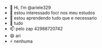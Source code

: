 - 👋 Hi, I’m @ariele329
- 👀 estou interessado focr nos meu estudos
- 🌱 estou aprendendo  tudo que e necessario
- 💞️ tudo
- 📫 pelo zap 42988720742
- 😄 ari
- ⚡ nenhuma

<!---
ariele329/ariele329 is a ✨ special ✨ repository because its `README.md` (this file) appears on your GitHub profile.
You can click the Preview link to take a look at your changes.
--->

